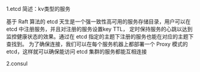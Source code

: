 1.etcd
 简述：kv类型的服务
 
 基于 Raft 算法的 etcd 天生是一个强一致性高可用的服务存储目录，用户可以在 etcd 中注册服务，并且对注册的服务设置key TTL，
 定时保持服务的心跳以达到监控健康状态的效果。通过在 etcd 指定的主题下注册的服务也能在对应的主题下查找到。
 为了确保连接，我们可以在每个服务机器上都部署一个 Proxy 模式的 etcd，这样就可以确保能访问 etcd 集群的服务都能互相连接
 
 2.consul
 